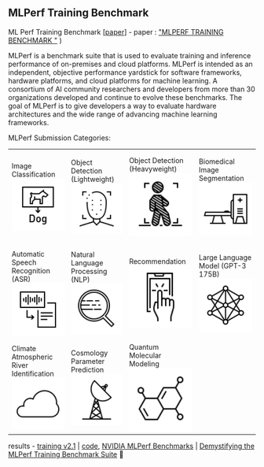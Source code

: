 ## MLPerf Training Benchmark

ML Perf Training Benchmark [[paper](https://arxiv.org/abs/1910.01500)] - paper : ["MLPERF TRAINING BENCHMARK
"](https://par.nsf.gov/servlets/purl/10197595) )

MLPerf is a benchmark suite that is used to evaluate training and inference performance of on-premises and cloud platforms. MLPerf is intended as an independent, objective performance yardstick for software frameworks, hardware platforms, and cloud platforms for machine learning. A consortium of AI community researchers and developers from more than 30 organizations developed and continue to evolve these benchmarks. The goal of MLPerf is to give developers a way to evaluate hardware architectures and the wide range of advancing machine learning frameworks.

MLPerf Submission Categories:

<table width=100%>
<tr>

<td>
Image Classification
<img src="dog.svg" width=100%>
</td>

<td>
Object Detection (Lightweight)
<img src="objd.svg" width=100%></td>

<td>
Object Detection (Heavyweight)
<img src="objdh.svg" width=100%>
</td>
<td>

Biomedical Image Segmentation
<img src="bio.svg" width=100%>
</td>

</tr>




<tr>

<td>
Automatic Speech Recognition (ASR)
<img src="asr.svg" width=100%>
</td>

<td>
Natural Language Processing (NLP)
<img src="nlp.svg" width=100%></td>

<td>
Recommendation
<img src="rr.svg" width=100%>
</td>
<td>

Large Language Model (GPT-3 175B)
<img src="llm.svg" width=100%>
</td>

</tr>



<tr>

<td>
Climate Atmospheric River Identification
<img src="cl.svg" width=100%>
</td>

<td>
Cosmology Parameter Prediction
<img src="cos.svg" width=100%></td>

<td>
Quantum Molecular Modeling
<img src="mol.svg" width=100%>
</td>

</tr>


</table>


results - [training v2.1](https://mlcommons.org/en/training-normal-21/) | [code](https://github.com/mlcommons/training), [NVIDIA MLPerf Benchmarks](https://www.nvidia.com/en-us/data-center/resources/mlperf-benchmarks/) | [Demystifying the MLPerf Training Benchmark Suite](https://ieeexplore.ieee.org/document/9238612) 🌸